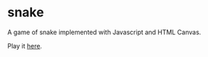 # snake

A game of snake implemented with Javascript and HTML Canvas.

Play it [here](www.mariaxia.tumblr.com/snake).
